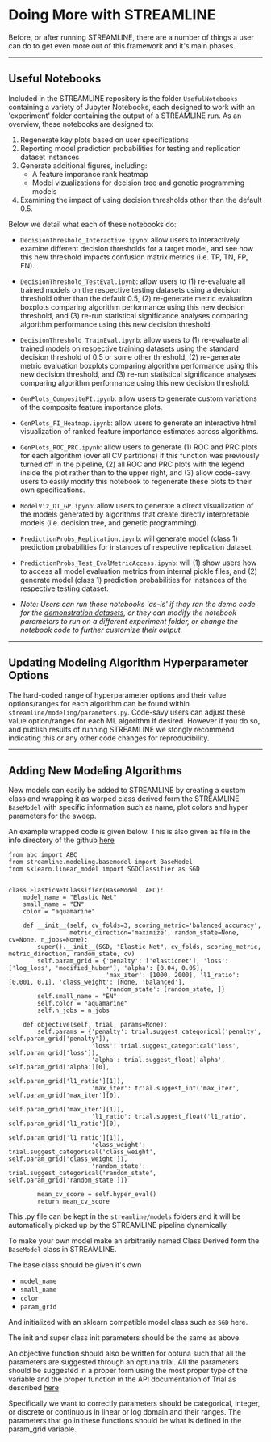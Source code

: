 # Doing More with STREAMLINE
Before, or after running STREAMLINE, there are a number of things a user can do to get even more out of this framework and it's main phases.

***
## Useful Notebooks
Included in the STREAMLINE repository is the folder `UsefulNotebooks` containing a variety of Jupyter Notebooks, each designed to work with an 'experiment' folder containing the output of a STREAMLINE run. As an overview, these notebooks are designed to:
1. Regenerate key plots based on user specifications
2. Reporting model prediction probabilities for testing and replication dataset instances
3. Generate additional figures, including:
    * A feature imporance rank heatmap
    * Model vizualizations for decision tree and genetic programming models
4. Examining the impact of using decision thresholds other than the default 0.5. 

Below we detail what each of these notebooks do:
* `DecisionThreshold_Interactive.ipynb`: allow users to interactively examine different decision thresholds for a target model, and see how this new threshold impacts confusion matrix metrics (i.e. TP, TN, FP, FN).
* `DecisionThreshold_TestEval.ipynb`: allow users to (1) re-evaluate all trained models on the respective testing datasets using a decision threshold other than the default 0.5, (2) re-generate metric evaluation boxplots comparing algorithm performance using this new decision threshold, and (3) re-run statistical significance analyses comparing algorithm performance using this new decision threshold.
* `DecisionThreshold_TrainEval.ipynb`: allow users to (1) re-evaluate all trained models on respective training datasets using the standard decision threshold of 0.5 or some other threshold, (2) re-generate metric evaluation boxplots comparing algorithm performance using this new decision threshold, and (3) re-run statistical significance analyses comparing algorithm performance using this new decision threshold.
* `GenPlots_CompositeFI.ipynb`:  allow users to generate custom variations of the composite feature importance plots.
* `GenPlots_FI_Heatmap.ipynb`: allow users to generate an interactive html visualization of ranked feature importance estimates across algorithms.
* `GenPlots_ROC_PRC.ipynb`: allow users to generate (1) ROC and PRC plots for each algorithm (over all CV partitions) if this function was previously turned off in the pipeline, (2) all ROC and PRC plots with the legend inside the plot rather than to the upper right, and (3) allow code-savy users to easily modify this notebook to regenerate these plots to their own specifications.
* `ModelViz_DT_GP.ipynb`: allow users to generate a direct visualization of the models generated by algorithms that create directly interpretable models (i.e. decision tree, and genetic programming).
* `PredictionProbs_Replication.ipynb`: will generate model (class 1) prediction probabilities for instances of respective replication dataset.
* `PredictionProbs_Test_EvalMetricAccess.ipynb`: will (1) show users how to access all model evaluation metrics from internal pickle files, and (2) generate model (class 1) prediction probabilities for instances of the respective testing dataset.

* *Note: Users can run these notebooks 'as-is' if they ran the demo code for the [demonstration datasets](data.md#demonstration-data), or they can modify the notebook parameters to run on a different experiment folder, or change the notebook code to further customize their output.*

***
## Updating Modeling Algorithm Hyperparameter Options
The hard-coded range of hyperparameter options and their value options/ranges for each algorithm can be found within `streamline/modeling/parameters.py`. 
Code-savy users can adjust these value option/ranges for each ML algorithm if desired. However if you do so, and publish results of running STREAMLINE we stongly recommend indicating this or any other code changes for reproducibility. 


***
## Adding New Modeling Algorithms

New models can easily be added to STREAMLINE by creating a custom class
and wrapping it as warped class derived form the STREAMLINE `BaseModel` with
specific information such as name, plot colors and hyper parameters for the sweep.

An example wrapped code is given below. This is also given as file in the
info directory of the github [here](https://github.com/UrbsLab/STREAMLINE/blob/main/docs/source/elastic_net.py)


```
from abc import ABC
from streamline.modeling.basemodel import BaseModel
from sklearn.linear_model import SGDClassifier as SGD


class ElasticNetClassifier(BaseModel, ABC):
    model_name = "Elastic Net"
    small_name = "EN"
    color = "aquamarine"

    def __init__(self, cv_folds=3, scoring_metric='balanced_accuracy',
                 metric_direction='maximize', random_state=None, cv=None, n_jobs=None):
        super().__init__(SGD, "Elastic Net", cv_folds, scoring_metric, metric_direction, random_state, cv)
        self.param_grid = {'penalty': ['elasticnet'], 'loss': ['log_loss', 'modified_huber'], 'alpha': [0.04, 0.05],
                           'max_iter': [1000, 2000], 'l1_ratio': [0.001, 0.1], 'class_weight': [None, 'balanced'],
                           'random_state': [random_state, ]}
        self.small_name = "EN"
        self.color = "aquamarine"
        self.n_jobs = n_jobs

    def objective(self, trial, params=None):
        self.params = {'penalty': trial.suggest_categorical('penalty', self.param_grid['penalty']),
                       'loss': trial.suggest_categorical('loss', self.param_grid['loss']),
                       'alpha': trial.suggest_float('alpha', self.param_grid['alpha'][0],
                                                    self.param_grid['l1_ratio'][1]),
                       'max_iter': trial.suggest_int('max_iter', self.param_grid['max_iter'][0],
                                                     self.param_grid['max_iter'][1]),
                       'l1_ratio': trial.suggest_float('l1_ratio', self.param_grid['l1_ratio'][0],
                                                       self.param_grid['l1_ratio'][1]),
                       'class_weight': trial.suggest_categorical('class_weight', self.param_grid['class_weight']),
                       'random_state': trial.suggest_categorical('random_state', self.param_grid['random_state'])}

        mean_cv_score = self.hyper_eval()
        return mean_cv_score
```

This .py file can be kept in the `streamline/models` folders and it will be automatically picked up by the STREAMLINE
pipeline dynamically

To make your own model make an arbitrarily named Class Derived form the `BaseModel` class in STREAMLINE.

The base class should be given it's own     

* `model_name`
* `small_name`
* `color`
* `param_grid`

And initialized with an sklearn compatible model class such as `SGD` here.

The init and super class init parameters should be the same as above.

An objective function should also be written for optuna such that all the parameters are suggested
through an optuna trial. All the parameters should be suggested in a proper form using the most proper
type of the variable and the proper function in the API documentation of
Trial as described [here](https://optuna.readthedocs.io/en/stable/reference/generated/optuna.trial.Trial.html)

Specifically we want to correctly parameters should be categorical, integer, or
discrete or continuous in linear or log domain and their ranges.
The parameters that go in these functions should be what is defined in the param_grid variable.
